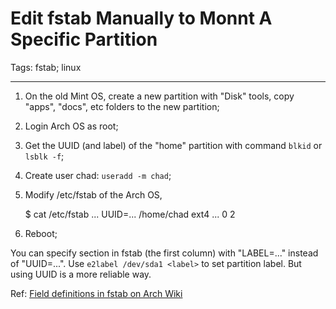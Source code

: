 # Edit fstab Manually to Monnt A Specific Partition
Tags: fstab; linux

------

1. On the old Mint OS, create a new partition with "Disk" tools, copy "apps", "docs", etc folders to the new partition;

1. Login Arch OS as root;

1. Get the UUID (and label) of the "home" partition with command `blkid` or `lsblk -f`;

1. Create user chad: `useradd -m chad`;

1. Modify /etc/fstab of the Arch OS, 

    $ cat /etc/fstab
    ...
    UUID=...    /home/chad    ext4    ...    0    2

1. Reboot;

You can specify <file system> section in fstab (the first column) with "LABEL=..." instead of "UUID=...".
Use `e2label /dev/sda1 <label>` to set partition label. But using UUID is a more reliable way.


Ref: [Field definitions in fstab on Arch Wiki](https://wiki.archlinux.org/index.php/fstab#Field_definitions)
